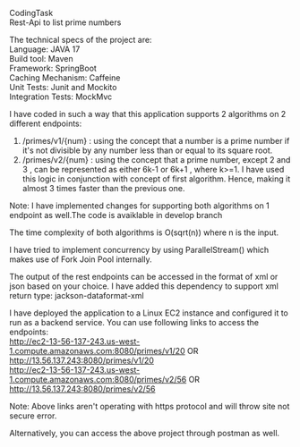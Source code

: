 CodingTask<br>
Rest-Api to list prime numbers

The technical specs of the project are:<br>
Language: JAVA 17<br>
Build tool: Maven<br>
Framework: SpringBoot<br>
Caching Mechanism: Caffeine<br>
Unit Tests: Junit and Mockito<br>
Integration Tests: MockMvc<br>

I have coded in such a way that this application supports 2 algorithms on 2 different endpoints:<br>
 1. /primes/v1/{num} : using the concept that a number is a prime number if it's not divisible by any number less than or equal to its square root.<br>
 2. /primes/v2/{num} : using the concept that a prime number, except 2 and 3 , can be represented as either 6k-1 or 6k+1 , where k>=1. I have used this logic in conjunction with concept of first algorithm. Hence, making it almost 3 times faster than the previous one.<br>
 
 Note: I have implemented changes for supporting both algorithms on 1 endpoint as well.The code is avaiklable in develop branch<br>

The time complexity of both algorithms is O(sqrt(n)) where n is the input. <br>

I have tried to implement concurrency by using ParallelStream() which makes use of Fork Join Pool internally.<br>

The output of the rest endpoints can be accessed in the format of xml or json based on your choice. I have added this dependency to support xml return type: jackson-dataformat-xml<br>

I have deployed the application to a Linux EC2 instance and configured it to run as a backend service. You can use following links to access the endpoints:<br>
http://ec2-13-56-137-243.us-west-1.compute.amazonaws.com:8080/primes/v1/20  OR http://13.56.137.243:8080/primes/v1/20<br>
http://ec2-13-56-137-243.us-west-1.compute.amazonaws.com:8080/primes/v2/56  OR http://13.56.137.243:8080/primes/v2/56<br>

Note: Above links aren't operating with https protocol and will throw site not secure error.<br>

Alternatively, you can access the above project through postman as well.<br>




